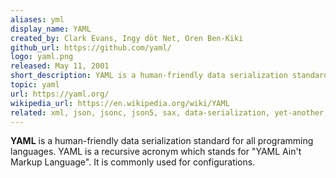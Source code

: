 ```yaml
---
aliases: yml
display_name: YAML
created_by: Clark Evans, Ingy döt Net, Oren Ben-Kiki
github_url: https://github.com/yaml/
logo: yaml.png
released: May 11, 2001
short_description: YAML is a human-friendly data serialization standard.
topic: yaml
url: https://yaml.org/
wikipedia_url: https://en.wikipedia.org/wiki/YAML
related: xml, json, jsonc, json5, sax, data-serialization, yet-another, toml, ini
---
```

**YAML** is a human-friendly data serialization standard for all programming languages. YAML is a recursive acronym which stands for "YAML Ain't Markup Language". It is commonly used for configurations.
